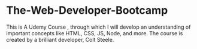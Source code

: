 # The-Web-Developer-Bootcamp
This is A Udemy Course , through which I will develop an understanding of important concepts like  HTML, CSS, JS, Node, and more. The course is created by a brilliant developer, Colt Steele.
